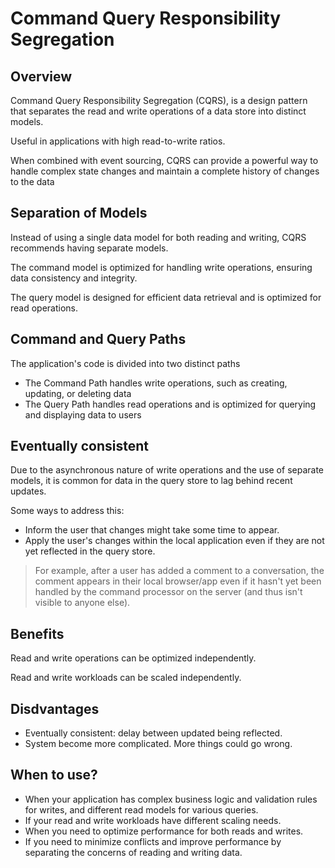 # Command Query Responsibility Segregation

## Overview

Command Query Responsibility Segregation (CQRS), is a design pattern that separates the read and write operations of a data store into distinct models.

Useful in applications with high read-to-write ratios.

When combined with event sourcing, CQRS can provide a powerful way to handle complex state changes and maintain a complete history of changes to the data


## Separation of Models

Instead of using a single data model for both reading and writing, CQRS recommends having separate models.

The command model is optimized for handling write operations, ensuring data consistency and integrity.

The query model is designed for efficient data retrieval and is optimized for read operations.


## Command and Query Paths

The application's code is divided into two distinct paths
- The Command Path handles write operations, such as creating, updating, or deleting data
- The Query Path handles read operations and is optimized for querying and displaying data to users


## Eventually consistent

Due to the asynchronous nature of write operations and the use of separate models, it is common for data in the query store to lag behind recent updates.

Some ways to address this:
- Inform the user that changes might take some time to appear.
- Apply the user's changes within the local application even if they are not yet reflected in the query store.

> For example, after a user has added a comment to a conversation, the comment appears in their local browser/app even if it hasn't yet been handled by the command processor on the server (and thus isn't visible to anyone else).


## Benefits

Read and write operations can be optimized independently.

Read and write workloads can be scaled independently.


## Disdvantages

- Eventually consistent: delay between updated being reflected.
- System become more complicated. More things could go wrong.


## When to use?

- When your application has complex business logic and validation rules for writes, and different read models for various queries.
- If your read and write workloads have different scaling needs.
- When you need to optimize performance for both reads and writes.
- If you need to minimize conflicts and improve performance by separating the concerns of reading and writing data.
